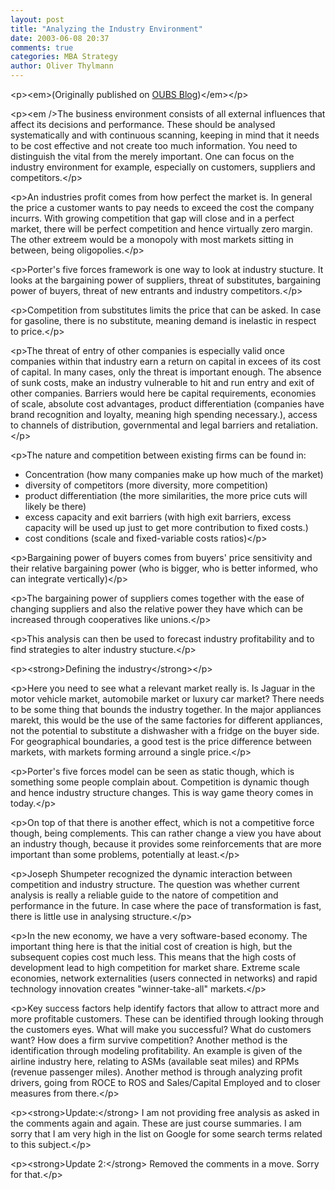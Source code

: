 ```yaml
---
layout: post
title: "Analyzing the Industry Environment"
date: 2003-06-08 20:37
comments: true
categories: MBA Strategy
author: Oliver Thylmann
---
```



&lt;p&gt;&lt;em&gt;(Originally published on [OUBS Blog](http://blog.thylmann.net/category/oubs/))&lt;/em&gt;&lt;/p&gt;

&lt;p&gt;&lt;em /&gt;The business environment consists of all external influences that affect its decisions and performance. These should be analysed systematically and with continuous scanning, keeping in mind that it needs to be cost effective and not create too much information. You need to distinguish the vital from the merely important. One can focus on the industry environment for example, especially on customers, suppliers and competitors.&lt;/p&gt;

&lt;p&gt;An industries profit comes from how perfect the market is. In general the price a customer wants to pay needs to exceed the cost the company incurrs. With growing competition that gap will close and in a perfect market, there will be perfect competition and hence virtually zero margin. The other extreem would be a monopoly with most markets sitting in between, being oligopolies.&lt;/p&gt;

&lt;p&gt;Porter's five forces framework is one way to look at industry stucture. It looks at the bargaining power of suppliers, threat of substitutes, bargaining power of buyers, threat of new entrants and industry competitors.&lt;/p&gt;

&lt;p&gt;Competition from substitutes limits the price that can be asked. In case for gasoline, there is no substitute, meaning demand is inelastic in respect to price.&lt;/p&gt;

&lt;p&gt;The threat of entry of other companies is especially valid once companies within that industry earn a return on capital in excees of its cost of capital. In many cases, only the threat is important enough. The absence of sunk costs, make an industry vulnerable to hit and run entry and exit of other companies. Barriers would here be capital requirements, economies of scale, absolute cost advantages, product differentiation (companies have brand recognition and loyalty, meaning high spending necessary.), access to channels of distribution, governmental and legal barriers and retaliation.&lt;/p&gt;

&lt;p&gt;The nature and competition between existing firms can be found in:
- Concentration (how many companies make up how much of the market)
- diversity of competitors (more diversity, more competition)
- product differentiation (the more similarities, the more price cuts will likely be there)
- excess capacity and exit barriers (with high exit barriers, excess capacity will be used up just to get more contribution to fixed costs.)
- cost conditions (scale and fixed-variable costs ratios)&lt;/p&gt;

&lt;p&gt;Bargaining power of buyers comes from buyers' price sensitivity and their relative bargaining power (who is bigger, who is better informed, who can integrate vertically)&lt;/p&gt;

&lt;p&gt;The bargaining power of suppliers comes together with the ease of changing suppliers and also the relative power they have which can be increased through cooperatives like unions.&lt;/p&gt;

&lt;p&gt;This analysis can then be used to forecast industry profitability and to find strategies to alter industry stucture.&lt;/p&gt;

&lt;p&gt;&lt;strong&gt;Defining the industry&lt;/strong&gt;&lt;/p&gt;

&lt;p&gt;Here you need to see what a relevant market really is. Is Jaguar in the motor vehicle market, automobile market or luxury car market? There needs to be some thing that bounds the industry together. In the major appliances marekt, this would be the use of the same factories for different appliances, not the potential to substitute a dishwasher with a fridge on the buyer side. For geographical boundaries, a good test is the price difference between markets, with markets forming arround a single price.&lt;/p&gt;

&lt;p&gt;Porter's five forces model can be seen as static though, which is something some people complain about. Competition is dynamic though and hence industry structure changes. This is way game theory comes in today.&lt;/p&gt;

&lt;p&gt;On top of that there is another effect, which is not a competitive force though, being complements. This can rather change a view you have about an industry though, because it provides some reinforcements that are more important than some problems, potentially at least.&lt;/p&gt;

&lt;p&gt;Joseph Shumpeter recognized the dynamic interaction between competition and industry structure. The question was whether current analysis is really a reliable guide to the natore of competition and performance in the future. In case where the pace of transformation is fast, there is little use in analysing structure.&lt;/p&gt;

&lt;p&gt;In the new economy, we have a very software-based economy. The important thing here is that the initial cost of creation is high, but the subsequent copies cost much less. This means that the high costs of development lead to high competition for market share. Extreme scale economies, network externalities (users connected in networks) and rapid technology innovation creates &quot;winner-take-all&quot; markets.&lt;/p&gt;

&lt;p&gt;Key success factors help identify factors that allow to attract more and more profitable customers. These can be identified through looking through the customers eyes. What will make you successful? What do customers want? How does a firm survive competition? Another method is the identification through modeling profitability. An example is given of the airline industry here, relating to ASMs (available seat miles) and RPMs (revenue passenger miles). Another method is through analyzing profit drivers, going from ROCE to ROS and Sales/Capital Employed and to closer measures from there.&lt;/p&gt;

&lt;p&gt;&lt;strong&gt;Update:&lt;/strong&gt; I am not providing free analysis as asked in the comments again and again. These are just course summaries. I am sorry that I am very high in the list on Google for some search terms related to this subject.&lt;/p&gt;

&lt;p&gt;&lt;strong&gt;Update 2:&lt;/strong&gt; Removed the comments in a move. Sorry for that.&lt;/p&gt;



